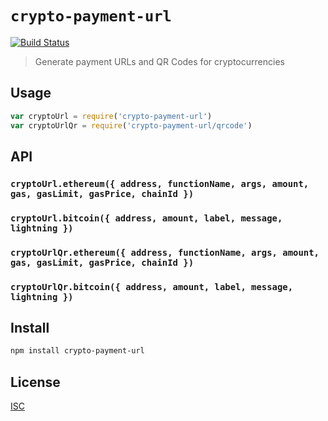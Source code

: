 # `crypto-payment-url`

[![Build Status](https://travis-ci.com/hyperdivision/crypto-payment-url.svg?branch=master)](https://travis-ci.com/hyperdivision/crypto-payment-url)

> Generate payment URLs and QR Codes for cryptocurrencies

## Usage

```js
var cryptoUrl = require('crypto-payment-url')
var cryptoUrlQr = require('crypto-payment-url/qrcode')
```

## API

### `cryptoUrl.ethereum({ address, functionName, args, amount, gas, gasLimit, gasPrice, chainId })`

### `cryptoUrl.bitcoin({ address, amount, label, message, lightning })`

### `cryptoUrlQr.ethereum({ address, functionName, args, amount, gas, gasLimit, gasPrice, chainId })`

### `cryptoUrlQr.bitcoin({ address, amount, label, message, lightning })`

## Install

```sh
npm install crypto-payment-url
```

## License

[ISC](LICENSE)
